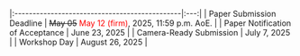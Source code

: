 


|:----------------------------------------------|:---:|
| Paper Submission Deadline                     | ~~May 05~~ <span style="color:red">May 12 (firm)</span>, 2025, 11:59 p.m. AoE.	|
| Paper Notification of Acceptance              | June 23, 2025       	|
| Camera-Ready Submission                       | July 7, 2025		|
| Workshop Day                                  | August 26, 2025    	|
